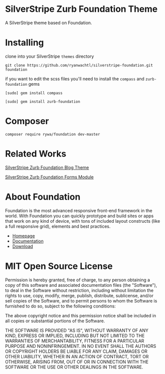 SilverStripe Zurb Foundation Theme
=================================

A SilverStripe theme based on Foundation.

Installing
=================================

clone into your SilverStripe `themes` directory

`git clone https://github.com/ryanwachtl/silverstripe-foundation.git foundation`

if you want to edit the scss files you'll need to install the `compass` and `zurb-foundation` gems

`[sudo] gem install compass`

`[sudo] gem install zurb-foundation`

Composer
=================================

`composer require rywa/foundation dev-master`

Related Works
=================================

[SilverStripe Zurb Foundation Blog Theme](https://github.com/ryanwachtl/silverstripe-foundation-blog)

[SilverStripe Zurb Foundation Forms Module](https://github.com/ryanwachtl/silverstripe-foundation-forms)

About Foundation
=================================

Foundation is the most advanced responsive front-end framework in the world. With Foundation you can quickly prototype and build sites or apps that work on any kind of device, with tons of included layout constructs (like a full responsive grid), elements and best practices.

- [Homepage](http://foundation.zurb.com)
- [Documentation](http://foundation.zurb.com/docs)
- [Download](http://foundation.zurb.com/download.php)

MIT Open Source License
=================================

Permission is hereby granted, free of charge, to any person obtaining a copy of this software and associated documentation files (the "Software"), to deal in the Software without restriction, including without limitation the rights to use, copy, modify, merge, publish, distribute, sublicense, and/or sell copies of the Software, and to permit persons to whom the Software is furnished to do so, subject to the following conditions:

The above copyright notice and this permission notice shall be included in all copies or substantial portions of the Software.

THE SOFTWARE IS PROVIDED "AS IS", WITHOUT WARRANTY OF ANY KIND, EXPRESS OR IMPLIED, INCLUDING BUT NOT LIMITED TO THE WARRANTIES OF MERCHANTABILITY, FITNESS FOR A PARTICULAR PURPOSE AND NONINFRINGEMENT. IN NO EVENT SHALL THE AUTHORS OR COPYRIGHT HOLDERS BE LIABLE FOR ANY CLAIM, DAMAGES OR OTHER LIABILITY, WHETHER IN AN ACTION OF CONTRACT, TORT OR OTHERWISE, ARISING FROM, OUT OF OR IN CONNECTION WITH THE SOFTWARE OR THE USE OR OTHER DEALINGS IN THE SOFTWARE.
